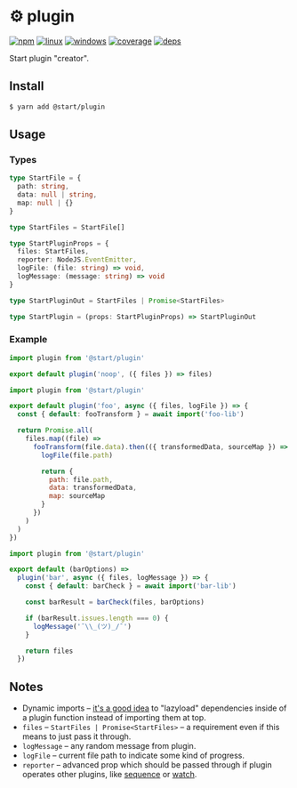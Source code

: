 # ⚙️ plugin

[![npm](https://img.shields.io/npm/v/@start/plugin.svg?style=flat-square)](https://www.npmjs.com/package/@start/plugin) [![linux](https://img.shields.io/travis/deepsweet/start/master.svg?label=linux&style=flat-square)](https://travis-ci.org/deepsweet/start) [![windows](https://img.shields.io/appveyor/ci/deepsweet/start/master.svg?label=windows&style=flat-square)](https://ci.appveyor.com/project/deepsweet/start) [![coverage](https://img.shields.io/codecov/c/github/deepsweet/start/master.svg?style=flat-square)](https://codecov.io/github/deepsweet/start) [![deps](https://david-dm.org/deepsweet/start.svg?path=packages/plugin&style=flat-square)](https://david-dm.org/deepsweet/start?path=packages/plugin)

Start plugin "creator".

## Install

```sh
$ yarn add @start/plugin
```

## Usage

### Types

```ts
type StartFile = {
  path: string,
  data: null | string,
  map: null | {}
}

type StartFiles = StartFile[]

type StartPluginProps = {
  files: StartFiles,
  reporter: NodeJS.EventEmitter,
  logFile: (file: string) => void,
  logMessage: (message: string) => void
}

type StartPluginOut = StartFiles | Promise<StartFiles>

type StartPlugin = (props: StartPluginProps) => StartPluginOut
```

### Example

```js
import plugin from '@start/plugin'

export default plugin('noop', ({ files }) => files)
```

```js
import plugin from '@start/plugin'

export default plugin('foo', async ({ files, logFile }) => {
  const { default: fooTransform } = await import('foo-lib')

  return Promise.all(
    files.map((file) =>
      fooTransform(file.data).then(({ transformedData, sourceMap }) => {
        logFile(file.path)

        return {
          path: file.path,
          data: transformedData,
          map: sourceMap
        }
      })
    )
  )
})
```

```js
import plugin from '@start/plugin'

export default (barOptions) =>
  plugin('bar', async ({ files, logMessage }) => {
    const { default: barCheck } = await import('bar-lib')

    const barResult = barCheck(files, barOptions)

    if (barResult.issues.length === 0) {
      logMessage('¯\\_(ツ)_/¯')
    }

    return files
  })
```

## Notes

* Dynamic imports – [it's a good idea](https://github.com/gulpjs/gulp/issues/632) to "lazyload" dependencies inside of a plugin function instead of importing them at top.
* `files` – `StartFiles | Promise<StartFiles>` – a requirement even if this means to just pass it through.
* `logMessage` – any random message from plugin.
* `logFile` – current file path to indicate some kind of progress.
* `reporter` – advanced prop which should be passed through if plugin operates other plugins, like [sequence](../plugin-sequence) or [watch](../plugin-watch).
